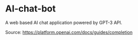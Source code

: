 # AI-chat-bot
A web based AI chat application powered by GPT-3 API.

Source: https://platform.openai.com/docs/guides/completion

